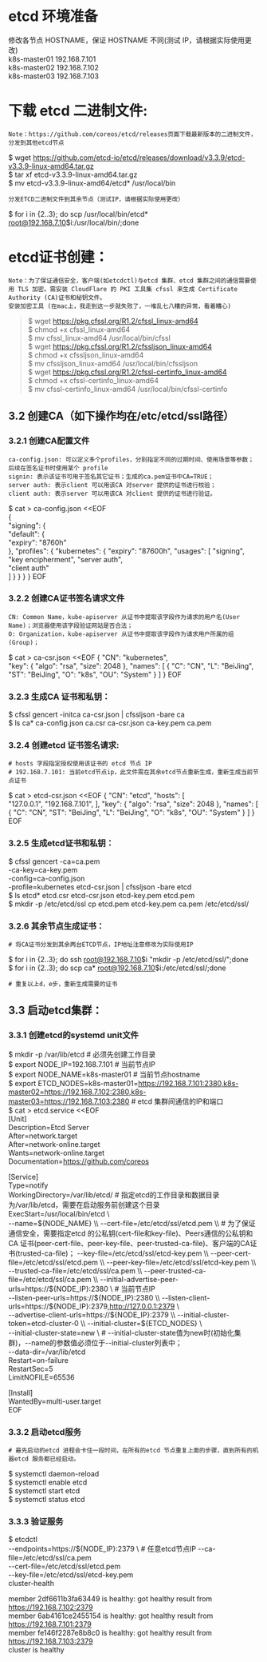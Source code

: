 # etcd 环境准备
 修改各节点 HOSTNAME，保证 HOSTNAME 不同(测试 IP，请根据实际使用更改)  
k8s-master01  192.168.7.101  
k8s-master02  192.168.7.102  
k8s-master03  192.168.7.103  
# 下载 etcd 二进制文件:
    Note：https://github.com/coreos/etcd/releases页面下载最新版本的二进制文件，分发到其他etcd节点
$ wget https://github.com/etcd-io/etcd/releases/download/v3.3.9/etcd-v3.3.9-linux-amd64.tar.gz  
$ tar xf etcd-v3.3.9-linux-amd64.tar.gz  
$ mv etcd-v3.3.9-linux-amd64/etcd* /usr/local/bin
 
    分发ETCD二进制文件到其余节点（测试IP，请根据实际使用更改）
$ for i in {2..3}; do scp /usr/local/bin/etcd* root@192.168.7.10$i:/usr/local/bin/;done
# etcd证书创建：
    Note：为了保证通信安全，客户端(如etcdctl)与etcd 集群、etcd 集群之间的通信需要使用 TLS 加密。需安装 CloudFlare 的 PKI 工具集 cfssl 来生成 Certificate Authority (CA)证书和秘钥文件。
    安装加密工具 (在mac上，我走到这一步就失败了，一堆乱七八糟的异常，看着糟心)
    
>$ wget https://pkg.cfssl.org/R1.2/cfssl_linux-amd64  
$ chmod +x cfssl_linux-amd64  
$ mv cfssl_linux-amd64 /usr/local/bin/cfssl  
$ wget https://pkg.cfssl.org/R1.2/cfssljson_linux-amd64  
$ chmod +x cfssljson_linux-amd64  
$ mv cfssljson_linux-amd64 /usr/local/bin/cfssljson  
$ wget https://pkg.cfssl.org/R1.2/cfssl-certinfo_linux-amd64  
$ chmod +x cfssl-certinfo_linux-amd64  
$ mv cfssl-certinfo_linux-amd64 /usr/local/bin/cfssl-certinfo  

## 3.2 创建CA（如下操作均在/etc/etcd/ssl路径）
### 3.2.1 创建CA配置文件
    ca-config.json: 可以定义多个profiles，分别指定不同的过期时间、使用场景等参数；后续在签名证书时使用某个 profile
    signin: 表示该证书可用于签名其它证书；生成的ca.pem证书中CA=TRUE；
    server auth: 表示client 可以用该CA 对server 提供的证书进行校验；
    client auth: 表示server 可以用该CA 对client 提供的证书进行验证。
    
$ cat > ca-config.json <<EOF      
{  
  "signing": {                 
    "default": {  
      "expiry": "8760h"  
    },
    "profiles": {
      "kubernetes": {
      "expiry": "87600h",
        "usages": [
          "signing",
          "key encipherment",
          "server auth",      
          "client auth"       
        ]
      }
    }
  }
}
EOF

### 3.2.2 创建CA证书签名请求文件
    CN: Common Name，kube-apiserver 从证书中提取该字段作为请求的用户名(User Name)；浏览器使用该字段验证网站是否合法；
    O: Organization，kube-apiserver 从证书中提取该字段作为请求用户所属的组(Group)；
    
$ cat > ca-csr.json <<EOF
{
    "CN": "kubernetes",       
    "key": {
        "algo": "rsa",
        "size": 2048
    },
    "names": [
        {
            "C": "CN",
            "L": "BeiJing",
            "ST": "BeiJing",
            "O": "k8s",
            "OU": "System"
        }
    ]
}
EOF

### 3.2.3 生成CA 证书和私钥：
$ cfssl gencert -initca ca-csr.json | cfssljson -bare ca  
$ ls ca*
ca-config.json  ca.csr  ca-csr.json  ca-key.pem  ca.pem

### 3.2.4 创建etcd 证书签名请求:
    # hosts 字段指定授权使用该证书的 etcd 节点 IP
    # 192.168.7.101: 当前etcd节点ip，此文件需在其余etcd节点重新生成，重新生成当前节点证书
    
$ cat > etcd-csr.json <<EOF
{
  "CN": "etcd",
  "hosts": [                
    "127.0.0.1",
    "192.168.7.101",
  ],
  "key": {
    "algo": "rsa",
    "size": 2048
  },
  "names": [
    {
      "C": "CN",
      "ST": "BeiJing",
      "L": "BeiJing",
      "O": "k8s",
      "OU": "System"
    }
  ]
}
EOF

### 3.2.5 生成etcd证书和私钥：
$ cfssl gencert -ca=ca.pem \
  -ca-key=ca-key.pem \
  -config=ca-config.json \
  -profile=kubernetes etcd-csr.json | cfssljson -bare etcd  
$ ls etcd*
etcd.csr  etcd-csr.json  etcd-key.pem  etcd.pem  
$ mkdir -p /etc/etcd/ssl
cp etcd.pem etcd-key.pem  ca.pem /etc/etcd/ssl/

### 3.2.6 其余节点生成证书：
    # 将CA证书分发到其余两台ETCD节点，IP地址注意修改为实际使用IP
    
$ for i in {2..3}; do ssh root@192.168.7.10$i "mkdir -p /etc/etcd/ssl/";done  
$ for i in {2..3}; do scp ca* root@192.168.7.10$i:/etc/etcd/ssl/;done

    # 重复以上d，e步，重新生成需要的证书

## 3.3 启动etcd集群：
### 3.3.1 创建etcd的systemd unit文件
$ mkdir -p /var/lib/etcd                                   # 必须先创建工作目录  
$ export NODE_IP=192.168.7.101                             # 当前节点IP  
$ export NODE_NAME=k8s-master01                            # 当前节点hostname  
$ export ETCD_NODES=k8s-master01=https://192.168.7.101:2380,k8s-master02=https://192.168.7.102:2380,k8s-master03=https://192.168.7.103:2380                                 # etcd 集群间通信的IP和端口  
$ cat > etcd.service <<EOF  
[Unit]  
Description=Etcd Server  
After=network.target  
After=network-online.target  
Wants=network-online.target  
Documentation=https://github.com/coreos  
 
[Service]  
Type=notify  
WorkingDirectory=/var/lib/etcd/                # 指定etcd的工作目录和数据目录为/var/lib/etcd，需要在启动服务前创建这个目录  
ExecStart=/usr/local/bin/etcd \\  
  --name=${NODE_NAME} \\  
  --cert-file=/etc/etcd/ssl/etcd.pem \\        # 为了保证通信安全，需要指定etcd 的公私钥(cert-file和key-file)、Peers通信的公私钥和CA 证书(peer-cert-file、peer-key-file、peer-trusted-ca-file)、客户端的CA证书(trusted-ca-file)；  
  --key-file=/etc/etcd/ssl/etcd-key.pem \\  
  --peer-cert-file=/etc/etcd/ssl/etcd.pem \\  
  --peer-key-file=/etc/etcd/ssl/etcd-key.pem \\  
  --trusted-ca-file=/etc/etcd/ssl/ca.pem \\  
  --peer-trusted-ca-file=/etc/etcd/ssl/ca.pem \\  
  --initial-advertise-peer-urls=https://${NODE_IP}:2380 \\  #  当前节点IP  
  --listen-peer-urls=https://${NODE_IP}:2380 \\  
  --listen-client-urls=https://${NODE_IP}:2379,http://127.0.0.1:2379 \\  
  --advertise-client-urls=https://${NODE_IP}:2379 \\  
  --initial-cluster-token=etcd-cluster-0 \\  
  --initial-cluster=${ETCD_NODES} \\  
  --initial-cluster-state=new \\              # --initial-cluster-state值为new时(初始化集群)，--name的参数值必须位于--initial-cluster列表中；  
  --data-dir=/var/lib/etcd  
Restart=on-failure  
RestartSec=5  
LimitNOFILE=65536  
 
[Install]  
WantedBy=multi-user.target  
EOF

### 3.3.2 启动etcd服务
    # 最先启动的etcd 进程会卡住一段时间，在所有的etcd 节点重复上面的步骤，直到所有的机器etcd 服务都已经启动。
    
$ systemctl daemon-reload  
$ systemctl enable etcd  
$ systemctl start etcd  
$ systemctl status etcd    

### 3.3.3 验证服务
$ etcdctl \
  --endpoints=https://${NODE_IP}:2379  \     # 任意etcd节点IP
  --ca-file=/etc/etcd/ssl/ca.pem \
  --cert-file=/etc/etcd/ssl/etcd.pem \
  --key-file=/etc/etcd/ssl/etcd-key.pem \
  cluster-health
   
member 2df6611b3fa63449 is healthy: got healthy result from https://192.168.7.102:2379  
member 6ab4161ce2455154 is healthy: got healthy result from https://192.168.7.101:2379  
member fe146f2287e8b8c0 is healthy: got healthy result from https://192.168.7.103:2379  
cluster is healthy  
